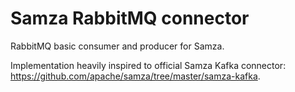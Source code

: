 # Samza RabbitMQ connector

RabbitMQ basic consumer and producer for Samza.

Implementation heavily inspired to official Samza Kafka connector: https://github.com/apache/samza/tree/master/samza-kafka.
